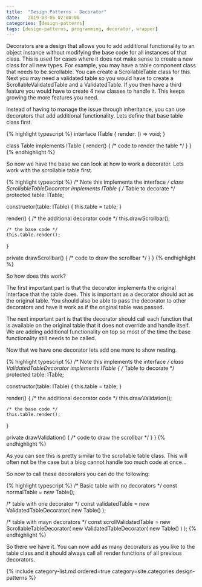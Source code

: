 ```yaml
---
title:  "Design Patterns - Decorator"
date:   2019-03-06 02:00:00
categories: [design-patterns]
tags: [design-patterns, programming, decorator, wrapper]
---
```

Decorators are a design that allows you to add additional functionality to an object instance without modifying the base code for all instances of that class. This is used for cases where it does not make sense to create a new class for all new types. For example, you may have a table component class that needs to be scrollable. You can create a ScrollableTable class for this. Next you may need a validated table so you would have to create a ScrollableValidatedTable and a ValidatedTable. If you then have a third feature you would have to create 4 new classes to handle it. This keeps growing the more features you need.

Instead of having to manage the issue through inheritance, you can use decorators that add additional functionality. Lets define that base table class first.

{% highlight typescript %}
interface ITable {
  render: () => void;
}

class Table implements ITable {
  render() {
    /* code to render the table */
  }
}
{% endhighlight %}

So now we have the base we can look at how to work a decorator. Lets work with the scrollable table first.

{% highlight typescript %}
/* Note this implements the interface */
class ScrollableTableDecorator implements ITable {
  /* Table to decorate */
  protected table: ITable;

  constructor(table: ITable) {
    this.table = table;
  }
  
  render() {
    /* the additional decorator code */
    this.drawScrollbar();

    /* the base code */
    this.table.render();
  }

  private drawScrollbar() {
    /* code to draw the scrollbar */
  }
}
{% endhighlight %}

So how does this work?

The first important part is that the decorator implements the original interface that the table does. This is important as a decorator should act as the original table. You should also be able to pass the decorator to other decorators and have it work as if the original table was passed.

The next important part is that the decorator should call each function that is available on the original table that it does not override and handle itself. We are adding additional functionality on top so most of the time the base functionality still needs to be called.

Now that we have one decorator lets add one more to show nesting.

{% highlight typescript %}
/* Note this implements the interface */
class ValidatedTableDecorator implements ITable {
  /* Table to decorate */
  protected table: ITable;

  constructor(table: ITable) {
    this.table = table;
  }
  
  render() {
    /* the additional decorator code */
    this.drawValidation();

    /* the base code */
    this.table.render();
  }

  private drawValidation() {
    /* code to draw the scrollbar */
  }
}
{% endhighlight %}

As you can see this is pretty similar to the scrollable table class. This will often not be the case but a blog cannot handle too much code at once...

So now to call these decorators you can do the following:

{% highlight typescript %}
/* Basic table with no decorators */
const normalTable = new Table();

/* table with one decorator */
const validatedTable = new ValidatedTableDecorator(
  new Table()
);

/* table with mayn decorators */
const scrollValidatedTable = new ScrollableTableDecorator(
  new ValidatedTableDecorator(
    new Table()
  )
);
{% endhighlight %}

So there we have it. You can now add as many decorators as you like to the table class and it should always call all render functions of all previous decorators.

{% include category-list.md ordered=true category=site.categories.design-patterns %}
